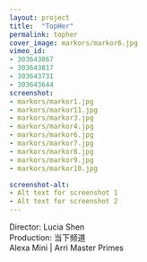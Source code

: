 ```yaml
---
layout: project
title:  "TopHer"
permalink: topher
cover_image: markors/markor6.jpg
vimeo_id:
- 303643867
- 303643817
- 303643731
- 303643644
screenshot:
- markors/markor1.jpg
- markors/markor11.jpg
- markors/markor3.jpg
- markors/markor4.jpg
- markors/markor6.jpg
- markors/markor7.jpg
- markors/markor8.jpg
- markors/markor9.jpg
- markors/markor10.jpg

screenshot-alt:
- Alt text for screenshot 1
- Alt text for screenshot 2
---
```


Director: Lucia Shen
<br>Production: 当下频道
<br>Alexa Mini | Arri Master Primes